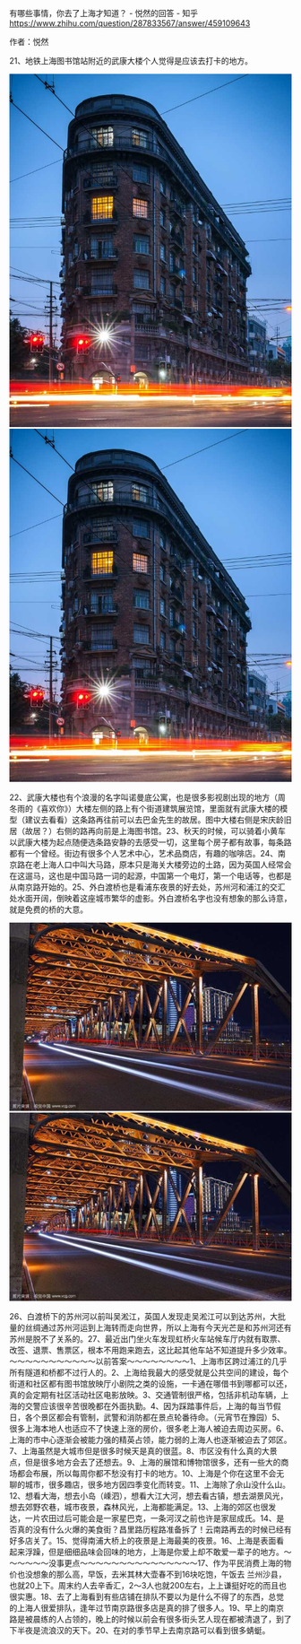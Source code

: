 有哪些事情，你去了上海才知道？ - 悦然的回答 - 知乎
https://www.zhihu.com/question/287833567/answer/459109643









作者：悦然





21、地铁上海图书馆站附近的武康大楼个人觉得是应该去打卡的地方。

![img](v2-3d1eb3803f32528c63c8aaa163aad7f1_hd.jpg)![img](v2-3d1eb3803f32528c63c8aaa163aad7f1_hd.jpg)


22、武康大楼也有个浪漫的名字叫诺曼底公寓，也是很多影视剧出现的地方（周冬雨的《喜欢你》）大楼左侧的路上有个街道建筑展览馆，里面就有武康大楼的模型（建议去看看）这条路再往前可以去巴金先生的故居。图中大楼右侧是宋庆龄旧居（故居？）右侧的路再向前是上海图书馆。23、秋天的时候，可以骑着小黄车以武康大楼为起点随便选条路安静的去感受一切，这里每个房子都有故事，每条路都有一个曾经。街边有很多个人艺术中心，艺术品商店，有趣的咖啡店。24、南京路在老上海人口中叫大马路，原本只是海关大楼旁边的土路，因为英国人经常会在这遛马，这也是中国马路一词的起源，中国第一个电灯，第一个电话等，也都是从南京路开始的。25、外白渡桥也是看浦东夜景的好去处，苏州河和浦江的交汇处水面开阔，倒映着这座城市繁华的虚影。外白渡桥名字也没有想象的那么诗意，就是免费的桥的大意。

![img](v2-758865f42146bd24074494eecb91da2e_hd.jpg)![img](v2-758865f42146bd24074494eecb91da2e_hd.jpg)


26、白渡桥下的苏州河以前叫吴淞江，英国人发现走吴淞江可以到达苏州，大批量的丝绸通过苏州河运到上海转而走向世界，所以上海有今天光芒是和苏州河还有苏州是脱不了关系的。27、最近出门坐火车发现虹桥火车站候车厅内就有取票、改签、退票、售票区，根本不用跑来跑去，这比起其他车站不知道提升多少效率。～～～～～～～～～～～以前答案～～～～～～～～1、上海市区跨过浦江的几乎所有隧道和桥都不过行人的。2、上海给我最大的感受就是公共空间的建设，每个街道和社区都有图书馆放映厅小剧院之类的设施，一卡通在哪借书到哪都可以还，真的会定期有社区活动社区电影放映。3、交通管制很严格，包括非机动车辆，上海的交警应该很辛苦很晚都在外面执勤。4、因为踩踏事件后，上海的每当节假日，各个景区都会有管制，武警和消防都在景点轮番待命。（元宵节在豫园）5、很多上海本地人也适应不了快速上涨的房价，很多老上海人被迫去周边买房。6、上海的市中心逐渐会被能力强的精英占领，能力弱的上海人也逐渐被迫去了郊区。7、上海虽然是大城市但是很多时候天是真的很蓝。8、市区没有什么真的大景点，但是很多地方会去了还想去。9、上海的展馆和博物馆很多，还有一些大的商场都会布展，所以每周你都不愁没有打卡的地方。10、上海是个你在这里不会无聊的城市，很多趣店，很多地方因四季变化而转变。11、上海除了佘山没什么山。12、想看大海，想去小岛（嵊泗），想看大江大河，想去看古镇，想去湖景风光，想去郊野农巷，城市夜景，森林风光，上海都能满足。13、上海的郊区也很发达，一片农田过后可能会是一家星巴克，一条河汊之前也许是家屈成氏。14、是否真的没有什么火爆的美食街？昌里路历程路准备拆了！云南路再去的时候已经有好多店关了。15、觉得南浦大桥上的夜景是上海最美的夜景。16、上海是表面看起来浮躁，但是细细品味会回味的地方，上海是你爱上却不敢爱一辈子的地方。～～～～～～没事更点～～～～～～～～～～～～～～～17、作为平民消费上海的物价也没想象的那么高，早饭，去米其林大壶春不到16块吃饱，午饭去 兰州沙县，也就20上下。周末约人去辛香汇，2～3人也就200左右，上上谦挺好吃的而且也很实惠。18、去了上海看到有些店铺在排队不要以为是什么不得了的东西，总觉的上海人很爱排队，逢年过节南京路很多店是真的排了很多人。19、早上的南京路是被晨练的人占领的，晚上的时候以前会有很多街头艺人现在都被清退了，到了下半夜是流浪汉的天下。20、在对的季节早上去南京路可以看到很多蜻蜓。